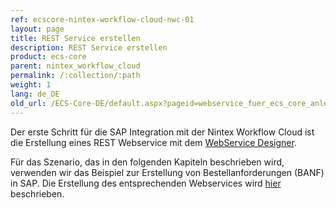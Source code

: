 ```yaml
---
ref: ecscore-nintex-workflow-cloud-nwc-01
layout: page
title: REST Service erstellen
description: REST Service erstellen
product: ecs-core
parent: nintex_workflow_cloud
permalink: /:collection/:path
weight: 1
lang: de_DE
old_url: /ECS-Core-DE/default.aspx?pageid=webservice_fuer_ecs_core_anlegen
---
```


Der erste Schritt für die SAP Integration mit der Nintex Workflow Cloud ist die Erstellung eines REST Webservice mit dem [WebService Designer](../../ecs-core/webservices). 

Für das Szenario, das in den folgenden Kapiteln beschrieben wird, verwenden wir das Beispiel zur Erstellung von Bestellanforderungen (BANF) in SAP. Die Erstellung des entsprechenden Webservices wird [hier](../../ecs-core/webservices/ecsc-rest-webservices) beschrieben. 


